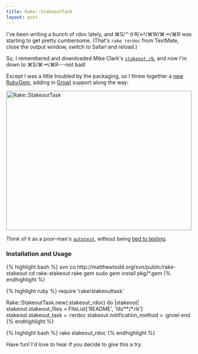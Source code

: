 ```yaml
---
title: Rake::StakeoutTask
layout: post
---
```

I've been writing a bunch of rdoc lately, and <span title="Save">&#x2318;S</span>/<span title="Run Rake Task">&#x2303;&#x21e7;R</span>/<span title="Select default rerdoc task from last time">&#x21a9;</span>/<span title="Close RakeMate window">&#x2318;W</span>/<span title="Switch to Safari">&#x2318;&#x21e5;</span>/<span title="Reload Page">&#x2318;R</span> was starting to get pretty cumbersome. (That's <code>rake rerdoc</code> from TextMate, close the output window, switch to Safari and reload.)

So, I remembered and downloaded Mike Clark's <a href="http://www.pragmaticautomation.com/cgi-bin/pragauto.cgi/Monitor/StakingOutFileChanges.rdoc"><code>stakeout.rb</code></a>, and now I'm down to <span title="Save">&#x2318;S</span>/<span title="Switch to Safari">&#x2318;&#x21e5;</span>/<span title="Reload Page">&#x2318;R</span>---not bad!

Except I was a little troubled by the packaging, so I threw together a <a href="http://matthewtodd.org/svn/public/rake-stakeout/lib/rake/stakeouttask.rb">new RubyGem</a>, adding in <a href="http://www.growl.info">Growl</a> support along the way:

<a href="http://www.flickr.com/photos/mtodd/482514518/" title="Photo Sharing"><img src="http://farm1.static.flickr.com/193/482514518_e0c39cb1a2.jpg" width="500" height="375" alt="Rake::StakeoutTask" style="border: 1px solid #ccc;" /></a>

Think of it as a poor-man's <a href="http://www.zenspider.com/ZSS/Products/ZenTest/"><code>autotest</code></a>, without being <a href="http://zentest.rubyforge.org/ZenTest/classes/Autotest.html">tied to testing</a>.

<h3>Installation and Usage</h3>
{% highlight bash %}
svn co http://matthewtodd.org/svn/public/rake-stakeout
cd rake-stakeout
rake gem
sudo gem install pkg/*.gem
{% endhighlight %}

{% highlight ruby %}
require 'rake/stakeouttask'

Rake::StakeoutTask.new(:stakeout_rdoc) do |stakeout|
  stakeout.stakeout_files = FileList['README', 'lib/**/*.rb']
  stakeout.stakeout_task = :rerdoc
  stakeout.notification_method = :growl
end
{% endhighlight %}

{% highlight bash %}
rake stakeout_rdoc
{% endhighlight %}

Have fun! I'd love to hear if you decide to give this a try.
